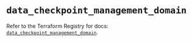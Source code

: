 # `data_checkpoint_management_domain`

Refer to the Terraform Registry for docs: [`data_checkpoint_management_domain`](https://registry.terraform.io/providers/checkpointsw/checkpoint/2.11.0/docs/data-sources/management_domain).
